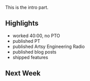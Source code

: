 This is the intro part.

## Highlights

* worked 40:00, no PTO
* published PT
* published Artsy Engineering Radio
* published blog posts
* shipped features

## Next Week

[gh-activity]: https://github.com/search?s=created&o=desc&q=author:jonallured+created:2021-02-14..2021-02-20
